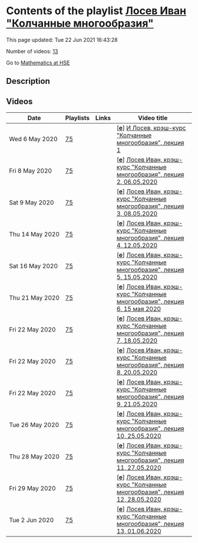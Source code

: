 # Contents of the playlist [Лосев Иван "Колчанные многообразия"](https://www.youtube.com/playlist?list=PLq3E5oubNNoBUd-_KzCYv_Pb_hP4Tgpjy)

This page updated: Tue 22 Jun 2021 16:43:28

Number of videos: [13](#videos)

Go to [Mathematics at HSE](../README.md)

## Description



## Videos

|Date|Playlists|Links|Video title|
|---|---|---|---|
| Wed&nbsp;6&nbsp;May&nbsp;2020 | [75](../playlists/75 "Лосев Иван &#34;Колчанные многообразия&#34;") |  | [[**e**](https://studio.youtube.com/video/vjvEiPZcDJs/edit "Edit")] [И Лосев, крэш-курс &#34;Колчанные многообразия&#34;, лекция 1](https://www.youtube.com/watch?v=vjvEiPZcDJs&list=PLq3E5oubNNoBUd-_KzCYv_Pb_hP4Tgpjy "Симплектическая геометрия. Симплектические многообразия, определение и примеры. Гамильтоновы векторные поля и скобка Пуассона. Симплектические действия групп Ли и отображения моментов. Гамильтонова редукция") |
| Fri&nbsp;8&nbsp;May&nbsp;2020 | [75](../playlists/75 "Лосев Иван &#34;Колчанные многообразия&#34;") |  | [[**e**](https://studio.youtube.com/video/ELenkSrkwJU/edit "Edit")] [Лосев Иван, крэш-курс &#34;Колчанные многообразия&#34;, лекция 2, 06.05.2020](https://www.youtube.com/watch?v=ELenkSrkwJU&list=PLq3E5oubNNoBUd-_KzCYv_Pb_hP4Tgpjy) |
| Sat&nbsp;9&nbsp;May&nbsp;2020 | [75](../playlists/75 "Лосев Иван &#34;Колчанные многообразия&#34;") |  | [[**e**](https://studio.youtube.com/video/4LcywlQCVQM/edit "Edit")] [Лосев Иван, крэш-курс &#34;Колчанные многообразия&#34;, лекция 3, 08.05.2020](https://www.youtube.com/watch?v=4LcywlQCVQM&list=PLq3E5oubNNoBUd-_KzCYv_Pb_hP4Tgpjy) |
| Thu&nbsp;14&nbsp;May&nbsp;2020 | [75](../playlists/75 "Лосев Иван &#34;Колчанные многообразия&#34;") |  | [[**e**](https://studio.youtube.com/video/7hOTZEeFD7I/edit "Edit")] [Лосев Иван, крэш-курс &#34;Колчанные многообразия&#34;, лекция 4, 12.05.2020](https://www.youtube.com/watch?v=7hOTZEeFD7I&list=PLq3E5oubNNoBUd-_KzCYv_Pb_hP4Tgpjy) |
| Sat&nbsp;16&nbsp;May&nbsp;2020 | [75](../playlists/75 "Лосев Иван &#34;Колчанные многообразия&#34;") |  | [[**e**](https://studio.youtube.com/video/RRN1jtTxCc4/edit "Edit")] [Лосев Иван, крэш-курс &#34;Колчанные многообразия&#34;, лекция 5, 15.05.2020](https://www.youtube.com/watch?v=RRN1jtTxCc4&list=PLq3E5oubNNoBUd-_KzCYv_Pb_hP4Tgpjy) |
| Thu&nbsp;21&nbsp;May&nbsp;2020 | [75](../playlists/75 "Лосев Иван &#34;Колчанные многообразия&#34;") |  | [[**e**](https://studio.youtube.com/video/YP1XuO-I-gs/edit "Edit")] [Лосев Иван, крэш-курс &#34;Колчанные многообразия&#34;, лекция 6, 15 мая 2020](https://www.youtube.com/watch?v=YP1XuO-I-gs&list=PLq3E5oubNNoBUd-_KzCYv_Pb_hP4Tgpjy) |
| Fri&nbsp;22&nbsp;May&nbsp;2020 | [75](../playlists/75 "Лосев Иван &#34;Колчанные многообразия&#34;") |  | [[**e**](https://studio.youtube.com/video/dV1Xe5F-8FE/edit "Edit")] [Лосев Иван, крэш-курс &#34;Колчанные многообразия&#34;, лекция 7, 18.05.2020](https://www.youtube.com/watch?v=dV1Xe5F-8FE&list=PLq3E5oubNNoBUd-_KzCYv_Pb_hP4Tgpjy) |
| Fri&nbsp;22&nbsp;May&nbsp;2020 | [75](../playlists/75 "Лосев Иван &#34;Колчанные многообразия&#34;") |  | [[**e**](https://studio.youtube.com/video/WekVXVl4OIU/edit "Edit")] [Лосев Иван, крэш-курс &#34;Колчанные многообразия&#34;, лекция 8, 20.05.2020](https://www.youtube.com/watch?v=WekVXVl4OIU&list=PLq3E5oubNNoBUd-_KzCYv_Pb_hP4Tgpjy) |
| Fri&nbsp;22&nbsp;May&nbsp;2020 | [75](../playlists/75 "Лосев Иван &#34;Колчанные многообразия&#34;") |  | [[**e**](https://studio.youtube.com/video/DzrwJj9yo2A/edit "Edit")] [Лосев Иван, крэш-курс &#34;Колчанные многообразия&#34;, лекция 9, 21.05.2020](https://www.youtube.com/watch?v=DzrwJj9yo2A&list=PLq3E5oubNNoBUd-_KzCYv_Pb_hP4Tgpjy) |
| Tue&nbsp;26&nbsp;May&nbsp;2020 | [75](../playlists/75 "Лосев Иван &#34;Колчанные многообразия&#34;") |  | [[**e**](https://studio.youtube.com/video/1ezhJzykkcA/edit "Edit")] [Лосев Иван, крэш-курс &#34;Колчанные многообразия&#34;, лекция 10, 25.05.2020](https://www.youtube.com/watch?v=1ezhJzykkcA&list=PLq3E5oubNNoBUd-_KzCYv_Pb_hP4Tgpjy) |
| Thu&nbsp;28&nbsp;May&nbsp;2020 | [75](../playlists/75 "Лосев Иван &#34;Колчанные многообразия&#34;") |  | [[**e**](https://studio.youtube.com/video/bI4w2cyQgEw/edit "Edit")] [Лосев Иван, крэш-курс &#34;Колчанные многообразия&#34;, лекция 11, 27.05.2020](https://www.youtube.com/watch?v=bI4w2cyQgEw&list=PLq3E5oubNNoBUd-_KzCYv_Pb_hP4Tgpjy) |
| Fri&nbsp;29&nbsp;May&nbsp;2020 | [75](../playlists/75 "Лосев Иван &#34;Колчанные многообразия&#34;") |  | [[**e**](https://studio.youtube.com/video/A39tCBe5W7w/edit "Edit")] [Лосев Иван, крэш-курс &#34;Колчанные многообразия&#34;, лекция 12, 28.05.2020](https://www.youtube.com/watch?v=A39tCBe5W7w&list=PLq3E5oubNNoBUd-_KzCYv_Pb_hP4Tgpjy) |
| Tue&nbsp;2&nbsp;Jun&nbsp;2020 | [75](../playlists/75 "Лосев Иван &#34;Колчанные многообразия&#34;") |  | [[**e**](https://studio.youtube.com/video/Qrd19F7ISQc/edit "Edit")] [Лосев Иван, крэш-курс &#34;Колчанные многообразия&#34;, лекция 13, 01.06.2020](https://www.youtube.com/watch?v=Qrd19F7ISQc&list=PLq3E5oubNNoBUd-_KzCYv_Pb_hP4Tgpjy) |
